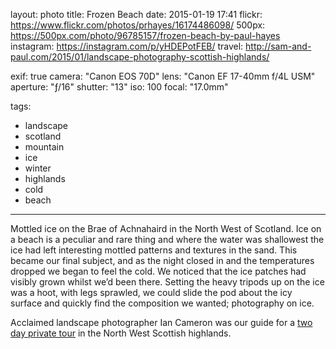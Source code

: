 layout: photo
title: Frozen Beach
date: 2015-01-19 17:41
flickr: https://www.flickr.com/photos/prhayes/16174486098/
500px: https://500px.com/photo/96785157/frozen-beach-by-paul-hayes
instagram: https://instagram.com/p/yHDEPotFEB/
travel: http://sam-and-paul.com/2015/01/landscape-photography-scottish-highlands/

exif: true
camera: "Canon EOS 70D"
lens: "Canon EF 17-40mm f/4L USM"
aperture: "ƒ/16"
shutter: "13"
iso: 100
focal: "17.0mm"

tags:
  - landscape
  - scotland
  - mountain
  - ice
  - winter
  - highlands
  - cold
  - beach
---

Mottled ice on the Brae of Achnahaird in the North West of Scotland. Ice on a beach is a peculiar and rare thing and where the water was shallowest the ice had left interesting mottled patterns and textures in the sand. This became our final subject, and as the night closed in and the temperatures dropped we began to feel the cold. We noticed that the ice patches had visibly grown whilst we’d been there. Setting the heavy tripods up on the ice was a hoot, with legs sprawled, we could slide the pod about the icy surface and quickly find the composition we wanted; photography on ice.

Acclaimed landscape photographer Ian Cameron was our guide for a [two day private tour](http://sam-and-paul.com/2015/01/landscape-photography-scottish-highlands/3/) in the North West Scottish highlands.
